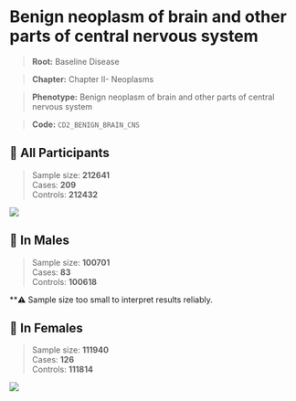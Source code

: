# Benign neoplasm of brain and other parts of central nervous system

> **Root:** Baseline Disease  

> **Chapter:** Chapter II- Neoplasms  

> **Phenotype:** Benign neoplasm of brain and other parts of central nervous system  

> **Code:** `CD2_BENIGN_BRAIN_CNS`

## 🧪 All Participants  
> Sample size: **212641**  
> Cases: **209**  
> Controls: **212432**
<img src="/Disease/Figures/ALL/Incidence/CD2_BENIGN_BRAIN_CNS.png"/>
<CsvTable src="/Disease_Data/ALL/Incidence/COX_CD2_BENIGN_BRAIN_CNS.csv" label="🔍 View full results" />

## 👨 In Males  
> Sample size: **100701**  
> Cases: **83**  
> Controls: **100618**

**⚠️ Sample size too small to interpret results reliably.


## 👩 In Females  
> Sample size: **111940**  
> Cases: **126**  
> Controls: **111814**
<img src="/Disease/Figures/Female/Incidence/CD2_BENIGN_BRAIN_CNS.png"/>
<CsvTable src="/Disease_Data/Female/Incidence/COX_CD2_BENIGN_BRAIN_CNS.csv" label="🔍 View full results" />
